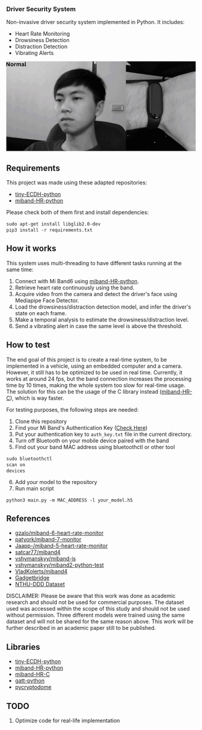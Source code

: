 ### Driver Security System

Non-invasive driver security system implemented in Python. It includes:

+ Heart Rate Monitoring
+ Drowsiness Detection
+ Distraction Detection
+ Vibrating Alerts

![Demonstration](img/gif1.gif)

## Requirements

This project was made using these adapted repositories:

+ [tiny-ECDH-python](https://github.com/danielsousaoliveira/tiny-ECDH-python)
+ [miband-HR-python](https://github.com/danielsousaoliveira/miband-HR-python)

Please check both of them first and install dependencies:

```
sudo apt-get install libglib2.0-dev
pip3 install -r requirements.txt
```

## How it works

This system uses multi-threading to have different tasks running at the same time:

1. Connect with Mi Band6 using [miband-HR-python](https://github.com/danielsousaoliveira/miband-HR-python).
2. Retrieve heart rate continuously using the band.
3. Acquire video from the camera and detect the driver's face using Mediapipe Face Detector.
4. Load the drowsiness/distraction detection model, and infer the driver's state on each frame.
5. Make a temporal analysis to estimate the drowsiness/distraction level.
6. Send a vibrating alert in case the same level is above the threshold.

## How to test

The end goal of this project is to create a real-time system, to be implemented in a vehicle, using an embedded computer and a camera.
However, it still has to be optimized to be used in real time. Currently, it works at around 24 fps, but the band connection increases the processing time by 10 times, making the whole system too slow for real-time usage.
The solution for this can be the usage of the C library instead ([miband-HR-C](https://github.com/danielsousaoliveira/miband-HR-C)), which is way faster.

For testing purposes, the following steps are needed:

1. Clone this repository
2. Find your Mi Band's Authentication Key ([Check Here](https://codeberg.org/argrento/huami-token))
3. Put your authentication key to `auth_key.txt` file in the current directory. 
4. Turn off Bluetooth on your mobile device paired with the band
5. Find out your band MAC address using bluetoothctl or other tool
```
sudo bluetoothctl
scan on
devices
```
6. Add your model to the repository
7. Run main script
```
python3 main.py -m MAC_ADDRESS -l your_model.h5
``` 

## References

- [gzalo/miband-6-heart-rate-monitor](https://github.com/gzalo/miband-6-heart-rate-monitor)
- [patyork/miband-7-monitor](https://github.com/patyork/miband-7-monitor) 
- [Jaapp-/miband-5-heart-rate-monitor](https://github.com/Jaapp-/miband-5-heart-rate-monitor)
- [satcar77/miband4](https://github.com/satcar77/miband4)
- [vshymanskyy/miband-js](https://github.com/vshymanskyy/miband-js)
- [vshymanskyy/miband2-python-test](https://github.com/vshymanskyy/miband2-python-test)
- [VladKolerts/miband4](https://github.com/VladKolerts/miband4)
- [Gadgetbridge](https://codeberg.org/Freeyourgadget/Gadgetbridge)
- [NTHU-DDD Dataset](https://cv.cs.nthu.edu.tw/php/callforpaper/datasets/DDD/)

DISCLAIMER: 
Please be aware that this work was done as academic research and should not be used for commercial purposes.
The dataset used was accessed within the scope of this study and should not be used without permission.
Three different models were trained using the same dataset and will not be shared for the same reason above.
This work will be further described in an academic paper still to be published.

## Libraries

- [tiny-ECDH-python](https://github.com/danielsousaoliveira/tiny-ECDH-python)
- [miband-HR-python](https://github.com/danielsousaoliveira/miband-HR-python)
- [miband-HR-C](https://github.com/danielsousaoliveira/miband-HR-C)
- [gatt-python](https://github.com/getsenic/gatt-python)
- [pycryptodome](https://github.com/Legrandin/pycryptodome)

## TODO

1. Optimize code for real-life implementation

